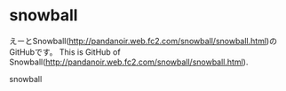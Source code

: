 snowball
========
えーとSnowball(http://pandanoir.web.fc2.com/snowball/snowball.html)のGitHubです。
This is GitHub of Snowball(http://pandanoir.web.fc2.com/snowball/snowball.html).

snowball
